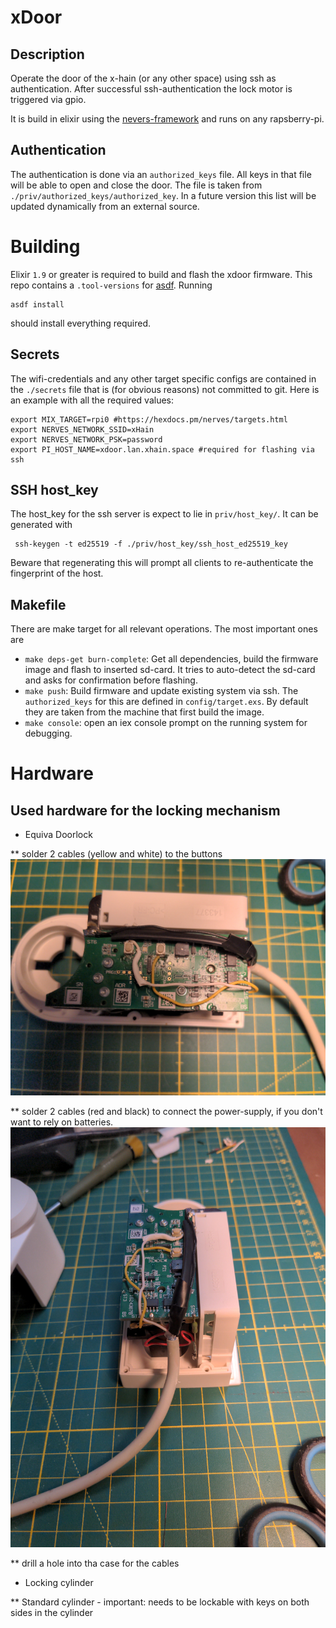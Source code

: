 # xDoor

## Description

Operate the door of the x-hain (or any other space) using ssh as authentication. After successful ssh-authentication the lock motor is triggered via gpio.

It is build in elixir using the [nevers-framework](https://hexdocs.pm/nerves/getting-started.html) and runs on any rapsberry-pi.

## Authentication

The authentication is done via an `authorized_keys` file. All keys in that file will be able to open and close the door. The file is taken from `./priv/authorized_keys/authorized_key`. In a future version this list will be updated dynamically from an external source.

# Building

Elixir `1.9` or greater is required to build and flash the xdoor firmware. This repo contains a `.tool-versions` for [asdf](https://asdf-vm.com). Running 
```
asdf install
``` 
should install everything required.

## Secrets

The wifi-credentials and any other target specific configs are contained in the `./secrets` file that is (for obvious reasons) not committed to git. Here is an example with all the required values:

```
export MIX_TARGET=rpi0 #https://hexdocs.pm/nerves/targets.html
export NERVES_NETWORK_SSID=xHain
export NERVES_NETWORK_PSK=password
export PI_HOST_NAME=xdoor.lan.xhain.space #required for flashing via ssh
```

## SSH host_key

The host_key for the ssh server is expect to lie in `priv/host_key/`. It can be generated with 
```
 ssh-keygen -t ed25519 -f ./priv/host_key/ssh_host_ed25519_key
```
Beware that regenerating this will prompt all clients to re-authenticate the fingerprint of the host.

## Makefile 

There are make target for all relevant operations. The most important ones are

* `make deps-get burn-complete`: Get all dependencies, build the firmware image and flash to inserted sd-card. It tries to auto-detect the sd-card and asks for confirmation before flashing.
* `make push`: Build firmware and update existing system via ssh. The `authorized_keys` for this are defined in `config/target.exs`. By default they are taken from the machine that first build the image.
* `make console`: open an iex console prompt on the running system for debugging.


# Hardware

## Used hardware for the locking mechanism
* Equiva Doorlock
<img href=https://www.eq-3.de/assets/images/3/Eqiva-Bluethooth-Smart-Tuerschlossantrieb-V-oS_142950A0_stiwa-b947e9f2.png></img>

** solder 2 cables (yellow and white) to the buttons
<img src=pic1.jpg></img>

** solder 2 cables (red and black) to connect the power-supply, if you don't want to rely on batteries.
<img src=pic2.jpg></img>

** drill a hole into tha case for the cables


* Locking cylinder

** Standard cylinder - important: needs to be lockable with keys on both sides in the cylinder